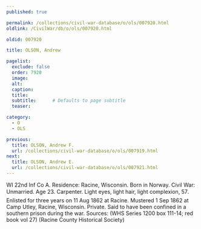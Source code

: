 ```yaml
---
published: true

permalink: /collections/civil-war-database/o/ols/007920.html
oldlink: /CivilWar/db/o/ols/007920.html

oldid: 007920

title: OLSON, Andrew

pagelist:
  exclude: false
  order: 7920
  image: 
  alt:
  caption:
  title:
  subtitle:      # Defaults to page subtitle
  teaser:

category: 
  - O 
  - OLS

previous:
  title: OLSON, Andrew F.
  url: /collections/civil-war-database/o/ols/007919.html  
next:
  title: OLSON, Andrew E.
  url: /collections/civil-war-database/o/ols/007921.html   
---
```

WI 22nd Inf Co A. Residence: Racine, Wisconsin. Born in Norway. Civil War: Unmarried. Age 23. Carpenter. Light eyes, light hair, light complexion, 5&#146;7&#148;. Enlisted for three years on 11 Aug 1862 at Racine. Mustered 1 Sep 1862 at Camp Utley, Racine, Wisconsin. Private. Said to have been confined in a southern prison during the war. Sources: (WHS Series 1200 box 111-14; red book vol 27) (Racine County Historical Society)